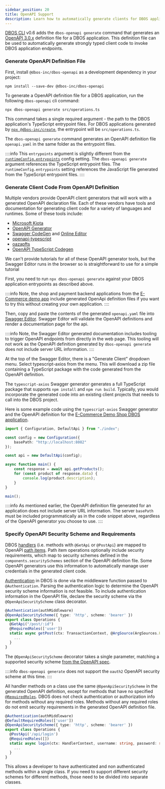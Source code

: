 ```yaml
---
sidebar_position: 20
title: OpenAPI Support
description: Learn how to automatically generate clients for DBOS applications.
---
```


[DBOS CLI](../../reference/tools/cli.md) v0.6 adds the `dbos-openapi generate` command that generates an [OpenAPI 3.0.x](https://www.openapis.org/) definition file for a DBOS application.
This definition file can be used to automatically generate strongly typed client code to invoke DBOS application endpoints.

### Generate OpenAPI Definition File

First, install `@dbos-inc/dbos-openapi` as a development dependency in your project:
```shell
npm install --save-dev @dbos-inc/dbos-openapi
```

To generate a OpenAPI definition file for a DBOS application, run the following `dbos-openapi` cli command:

```shell
npx dbos-openapi generate src/operations.ts
```

This command takes a single required argument - the path to the DBOS application's TypeScript entrypoint files.
For DBOS applications generated by [`npx @dbos-inc/create`](../../reference/tools/cli.md#npx-dbos-inccreate), the entrypoint will be `src/operations.ts`.

The `dbos-openapi generate` command generates an OpenAPI definition file `openapi.yaml` in the same folder as the entrypoint files.

::::info
This `entrypoints` argument is slightly different from the [`runtimeConfig.entrypoints`](../../reference/configuration.md#runtime) config setting.
The `dbos-openapi generate` argument references the TypeScript entrypoint files.
The `runtimeConfig.entrypoints` setting references the JavaScript file generated from the TypeScript entrypoint files.
::::

### Generate Client Code From OpenAPI Definition

Multiple vendors provide OpenAPI client generators that will work with a generated OpenAPI declaration file.
Each of these vendors have tools and documentation for generating client code for a variety of languages and runtimes.
Some of these tools include:

* [Microsoft Kiota](https://learn.microsoft.com/en-us/openapi/kiota/overview)
* [OpenAPI Generator](https://openapi-generator.tech/)
* [Swagger CodeGen](https://swagger.io/tools/swagger-codegen/) and [Online Editor](https://editor.swagger.io/)
* [openapi-typescript](https://openapi-ts.pages.dev/)
* [oazapfts](https://github.com/oazapfts/oazapfts)
* [OpenAPI TypeScript Codegen](https://github.com/ferdikoomen/openapi-typescript-codegen)

We can't provide tutorials for all of these OpenAPI generator tools, but the Swagger Editor runs in the browser so is straightforward to use for a simple tutorial

First, you need to run `npx dbos-openapi generate` against your DBOS application entrypoints as described above.

::::info
Note, the shop and payment backend applications from the [E-Commerce demo app](https://github.com/dbos-inc/dbos-demo-apps/tree/main/typescript/e-commerce)
include generated OpenApi definition files if you want to try this without creating your own application.
::::

Then, copy and paste the contents of the generated `openapi.yaml` file into [Swagger Editor](https://editor.swagger.io/).
Swagger Editor will validate the OpenAPI definitions and render a documentation page for the api.

::::info
Note, the Swagger Editor generated documentation includes tooling to trigger OpenAPI endpoints from directly in the web page.
This tooling will not work as the OpenAPI definition generated by `dbos-openapi generate` does not include server URL information.
::::

At the top of the Swagger Editor, there is a "Generate Client" dropdown menu. Select typescript-axios from the menu.
This will download a zip file containing a TypeScript package with the code generated from the OpenAPI definition.

The `typescript-axios` Swagger generator generates a full TypeScript package that supports `npm install` and `npm run build`.
Typically, you would incorporate the generated code into an existing client projects that needs to call into the DBOS project.

Here is some example code using the `typescript-axios` Swagger generator and the OpenAPI definition for the [E-Commerce Demo Shop DBOS application](https://github.com/dbos-inc/dbos-demo-apps/tree/main/typescript/e-commerce/shop-backend).


```ts
import { Configuration, DefaultApi } from "./index";

const config = new Configuration({
    basePath: "http://localhost:8082"
});

const api = new DefaultApi(config);

async function main() {
    const response = await api.getProducts();
    for (const product of response.data) {
        console.log(product.description);
    }
}

main();
```

::::info
As mentioned earlier, the OpenAPI definition file generated for an application does not include server URL information.
The server `basePath` must be included programmatically as in the code snippet above, regardless of the OpenAPI generator you choose to use.
::::

### Specify OpenAPI Security Scheme and Requirements

DBOS [handlers](http://localhost:3000/tutorials/http-serving-tutorial#handlers) (i.e. methods with `@GetApi` or `@PostApi`)
are mapped to OpenAPI [path items](https://spec.openapis.org/oas/v3.0.3#path-item-object).
Path item operations optionally include security requirements, which map to security schemes defined in the
`components.securitySchemes` section of the  OpenAPI definition file.
Some OpenAPI generators use this information to automatically manage user credentials in the generated client code.

[Authentication](../crosscutting/authentication-authorization.md) in DBOS is done via the middleware function passed to `@Authentication`.
Parsing the authentication logic to determine the OpenAPI security scheme information is not feasible.
To include authentication information in the OpenAPI file, declare the security scheme via the `@OpenApiSecurityScheme` class decorator.

```typescript
@Authentication(authMiddleware)
@OpenApiSecurityScheme({ type: 'http', scheme: 'bearer' })
export class Operations {
  @GetApi("/post/:id")
  @RequiredRoles(['user'])
  static async getPost(ctx: TransactionContext, @ArgSource(ArgSources.URL) id: string) {
    ...
  }
}
```

The `@OpenApiSecurityScheme` decorator takes a single parameter, matching a supported security scheme
[from the OpenAPI spec](https://spec.openapis.org/oas/v3.0.3#security-scheme-object).

::::info
`dbos-openapi generate` does not support the `oauth2` OpenAPI security scheme at this time.
::::

All handler methods on a class use the same `@OpenApiSecurityScheme` in the generated OpenAPI definition,
except for methods that have no specified [`@RequiredRoles`](../crosscutting/authentication-authorization#authorization-decorators).
DBOS does not check authentication or authorization info for methods without any required roles.
Methods without any required roles do not emit security requirements in the generated OpenAPI definition file.


```typescript
@Authentication(authMiddleware)
@DefaultRequiredRoles(['user'])
@OpenApiSecurityScheme({ type: 'http', scheme: 'bearer' })
export class Operations {
  @PostApi('/api/login')
  @RequiredRoles([])
  static async login(ctx: HandlerContext, username: string, password: string) {
    ...
  }
}
```

This allows a developer to have authenticated and non authenticated methods within a single class.
If you need to support different security schemes for different methods, those need to be divided into separate classes.

